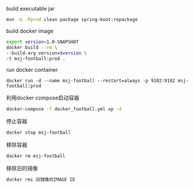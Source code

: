 build executable jar
```bash
mvn -U -Pprod clean package spring-boot:repackage
```

build docker image
```bash
export version=1.0-SNAPSHOT
docker build --rm \
--build-arg version=$version \
-t msj-football:prod .
```

run docker container
```
docker run -d --name msj-football --restart=always -p 9102:9102 msj-football:prod
```

利用docker compose启动容器
```bash
docker-compose -f docker_football.yml up -d
```

停止容器
```bash
docker stop msj-football
```

移除容器
```bash
docker rm msj-football
```

移除旧的镜像
```bash
docker rmi 旧镜像的IMAGE ID
```